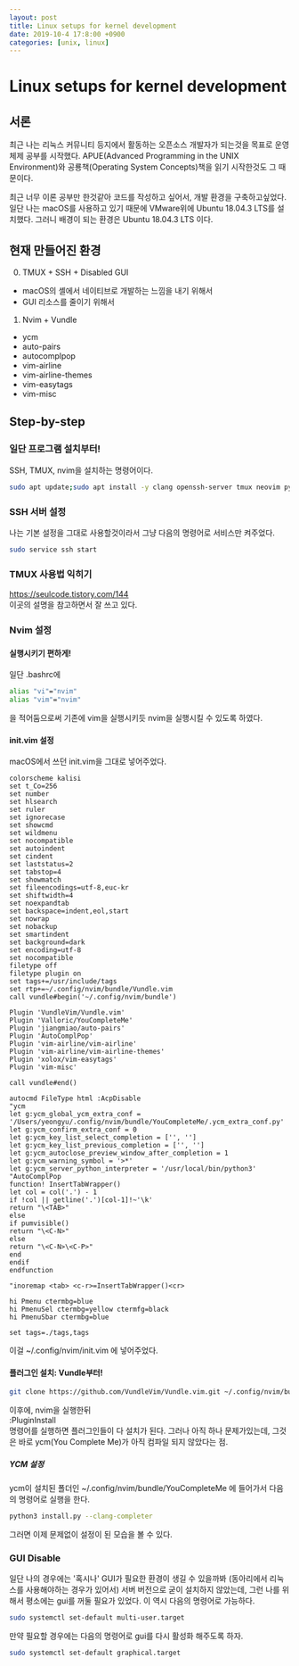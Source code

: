 ```yaml
---
layout: post
title: Linux setups for kernel development
date: 2019-10-4 17:8:00 +0900
categories: [unix, linux]
---
```


# Linux setups for kernel development

## 서론
최근 나는 리눅스 커뮤니티 등지에서 활동하는 오픈소스 개발자가 되는것을 목표로 운영체제 공부를 시작했다. APUE(Advanced Programming in the UNIX Environment)와 공룡책(Operating System Concepts)책을 읽기 시작한것도 그 때문이다.

최근 너무 이론 공부만 한것같아 코드를 작성하고 싶어서, 개발 환경을 구축하고싶었다.  
일단 나는 macOS를 사용하고 있기 때문에 VMware위에 Ubuntu 18.04.3 LTS를 설치했다. 그러니 배경이 되는 환경은 Ubuntu 18.04.3 LTS 이다.

## 현재 만들어진 환경
0. TMUX + SSH + Disabled GUI
- macOS의 셸에서 네이티브로 개발하는 느낌을 내기 위해서
- GUI 리소스를 줄이기 위해서
1. Nvim + Vundle
- ycm
- auto-pairs
- autocomplpop
- vim-airline
- vim-airline-themes
- vim-easytags
- vim-misc

## Step-by-step
### 일단 프로그램 설치부터!
SSH, TMUX, nvim을 설치하는 명령어이다.
```bash
sudo apt update;sudo apt install -y clang openssh-server tmux neovim python3-nvim python3-dev
```

### SSH 서버 설정
나는 기본 설정을 그대로 사용할것이라서 그냥 다음의 명령어로 서비스만 켜주었다.
```bash
sudo service ssh start
```

### TMUX 사용법 익히기
https://seulcode.tistory.com/144  
이곳의 설명을 참고하면서 잘 쓰고 있다.

### Nvim 설정
#### 실행시키기 편하게!
일단 .bashrc에
```bash
alias "vi"="nvim"
alias "vim"="nvim"
```
을 적어둠으로써 기존에 vim을 실행시키듯 nvim을 실행시킬 수 있도록 하였다.

#### init.vim 설정
macOS에서 쓰던 init.vim을 그대로 넣어주었다.
```
colorscheme kalisi
set t_Co=256
set number
set hlsearch
set ruler
set ignorecase
set showcmd
set wildmenu
set nocompatible
set autoindent
set cindent
set laststatus=2
set tabstop=4
set showmatch
set fileencodings=utf-8,euc-kr
set shiftwidth=4
set noexpandtab
set backspace=indent,eol,start
set nowrap
set nobackup
set smartindent
set background=dark
set encoding=utf-8
set nocompatible
filetype off
filetype plugin on
set tags+=/usr/include/tags
set rtp+=~/.config/nvim/bundle/Vundle.vim
call vundle#begin('~/.config/nvim/bundle')
 
Plugin 'VundleVim/Vundle.vim'
Plugin 'Valloric/YouCompleteMe'
Plugin 'jiangmiao/auto-pairs'
Plugin 'AutoComplPop'
Plugin 'vim-airline/vim-airline'
Plugin 'vim-airline/vim-airline-themes'
Plugin 'xolox/vim-easytags'
Plugin 'vim-misc'

call vundle#end()

autocmd FileType html :AcpDisable
"ycm
let g:ycm_global_ycm_extra_conf = '/Users/yeongyu/.config/nvim/bundle/YouCompleteMe/.ycm_extra_conf.py'
let g:ycm_confirm_extra_conf = 0
let g:ycm_key_list_select_completion = ['', '']
let g:ycm_key_list_previous_completion = ['', '']
let g:ycm_autoclose_preview_window_after_completion = 1
let g:ycm_warning_symbol = '>*'
let g:ycm_server_python_interpreter = '/usr/local/bin/python3'
"AutoComplPop
function! InsertTabWrapper()
let col = col('.') - 1
if !col || getline('.')[col-1]!~'\k'
return "\<TAB>"
else
if pumvisible()
return "\<C-N>"
else
return "\<C-N>\<C-P>"
end
endif
endfunction

"inoremap <tab> <c-r>=InsertTabWrapper()<cr>

hi Pmenu ctermbg=blue
hi PmenuSel ctermbg=yellow ctermfg=black
hi PmenuSbar ctermbg=blue

set tags=./tags,tags
```
이걸 ~/.config/nvim/init.vim 에 넣어주었다.

#### 플러그인 설치: Vundle부터!
```bash
git clone https://github.com/VundleVim/Vundle.vim.git ~/.config/nvim/bundle/Vundle.vim
```
이후에, nvim을 실행한뒤  
:PluginInstall  
명령어를 실행하면 플러그인들이 다 설치가 된다. 그러나 아직 하나 문제가있는데, 그것은 바로 ycm(You Complete Me)가 아직 컴파일 되지 않았다는 점.

##### YCM 설정
ycm이 설치된 폴더인 ~/.config/nvim/bundle/YouCompleteMe 에 들어가서 다음의 명령어로 실행을 한다.
```bash
python3 install.py --clang-completer
```
그러면 이제 문제없이 설정이 된 모습을 볼 수 있다.

### GUI Disable
일단 나의 경우에는 '혹시나' GUI가 필요한 환경이 생길 수 있을까봐 (동아리에서 리눅스를 사용해야하는 경우가 있어서) 서버 버전으로 굳이 설치하지 않았는데, 그런 나를 위해서 평소에는 gui를 꺼둘 필요가 있었다. 이 역시 다음의 명령어로 가능하다.
```bash
sudo systemctl set-default multi-user.target
```

만약 필요할 경우에는 다음의 명령어로 gui를 다시 활성화 해주도록 하자.
```bash
sudo systemctl set-default graphical.target
```
